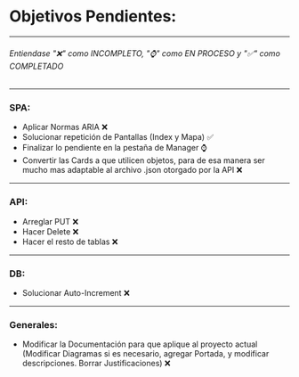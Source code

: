 # Objetivos Pendientes:
---------------------
###### Entiendase "❌" como INCOMPLETO, "⌚" como EN PROCESO y "✅" como COMPLETADO
---------------------
### SPA:
- Aplicar Normas ARIA ❌
- Solucionar repetición de Pantallas (Index y Mapa) ✅
- Finalizar lo pendiente en la pestaña de Manager ⌚
- Convertir las Cards a que utilicen objetos, para de esa manera ser mucho mas adaptable al archivo .json otorgado por la API ❌
---------------------
### API:
- Arreglar PUT ❌
- Hacer Delete ❌
- Hacer el resto de tablas ❌
---------------------
### DB:
- Solucionar Auto-Increment ❌
---------------------
### Generales:
- Modificar la Documentación para que aplique al proyecto actual (Modificar Diagramas si es necesario, agregar Portada, y modificar descripciones. Borrar Justificaciones) ❌
